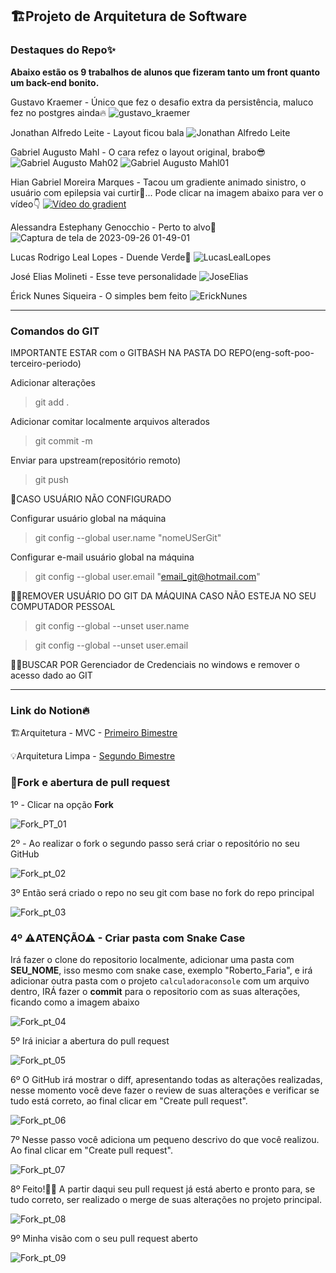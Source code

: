 ## 🏗Projeto de Arquitetura de Software

### Destaques do Repo✨

**Abaixo estão os 9 trabalhos de alunos que fizeram tanto um front quanto um back-end bonito.**

Gustavo Kraemer - Único que fez o desafio extra da persistência, maluco fez no postgres ainda🔥
![gustavo_kraemer](https://github.com/Sandrolaxx/eng-soft-arch-quarto-periodo-turma-c/assets/61207420/2da51ac0-282f-4a10-acb1-7ff35d389825)

Jonathan Alfredo Leite - Layout ficou bala
![Jonathan Alfredo Leite](https://github.com/Sandrolaxx/eng-soft-arch-quarto-periodo-turma-c/assets/61207420/ddde5b6a-4b05-406f-8615-c40683a38034)

Gabriel Augusto Mahl - O cara refez o layout original, brabo😎
![Gabriel Augusto Mah02](https://github.com/Sandrolaxx/eng-soft-arch-quarto-periodo-turma-c/assets/61207420/32654caf-f7c8-49eb-ab8e-92ebb1630702)
![Gabriel Augusto Mahl01](https://github.com/Sandrolaxx/eng-soft-arch-quarto-periodo-turma-c/assets/61207420/85ee85fe-e23f-44be-abde-b4ebde7a6649)

Hian Gabriel Moreira Marques -  Tacou um gradiente animado sinistro, o usuário com epilepsia vai curtir🤣...
Pode clicar na imagem abaixo para ver o vídeo👇
[![Vídeo do gradient](https://github-production-user-asset-6210df.s3.amazonaws.com/61207420/270214589-0dc6dc04-bd5b-4c58-9055-6130f4cf3a59.png)](https://github-production-user-asset-6210df.s3.amazonaws.com/61207420/270204104-510cf61e-5705-4677-9322-8cca86526258.mp4)

Alessandra Estephany Genocchio - Perto to alvo🎯
![Captura de tela de 2023-09-26 01-49-01](https://github.com/Sandrolaxx/eng-soft-arch-quarto-periodo-turma-b/assets/61207420/24e22081-6587-48b7-a7cc-ba84b750e1b1)

Lucas Rodrigo Leal Lopes - Duende Verde🎃
![LucasLealLopes](https://github.com/Sandrolaxx/eng-soft-arch-quarto-periodo-turma-c/assets/61207420/afa216c3-570b-4346-b8a1-3d19786b75d4)

José Elias Molineti - Esse teve personalidade
![JoseElias](https://github.com/Sandrolaxx/eng-soft-arch-quarto-periodo-turma-c/assets/61207420/6e9949a7-d451-4878-adb5-1b98618b104f)

Érick Nunes Siqueira - O simples bem feito
![ErickNunes](https://github.com/Sandrolaxx/eng-soft-arch-quarto-periodo-turma-c/assets/61207420/85a40056-8560-4b39-8a31-3163d5e26aad)

---

### Comandos do GIT

IMPORTANTE ESTAR com o GITBASH NA PASTA DO REPO(eng-soft-poo-terceiro-periodo)

Adicionar alterações
> git add .

Adicionar comitar localmente arquivos alterados
> git commit -m

Enviar para upstream(repositório remoto)
> git push

🚧CASO USUÁRIO NÃO CONFIGURADO

Configurar usuário global na máquina
> git config --global user.name "nomeUSerGit"

Configurar e-mail usuário global na máquina
> git config --global user.email "email_git@hotmail.com"

🚧🚧REMOVER USUÁRIO DO GIT DA MÁQUINA CASO NÃO ESTEJA NO SEU COMPUTADOR PESSOAL

> git config --global --unset user.name

> git config --global --unset user.email

🚧🚧BUSCAR POR Gerenciador de Credenciais no windows e remover o acesso dado ao GIT

---

### Link do Notion🔥

🏗Arquitetura - MVC - [Primeiro Bimestre](https://maze-leaf-ed4.notion.site/Primeiro-Bimestre-013e0180341e4a73b3ba2d1768fca330?pvs=4)

💡Arquitetura Limpa - [Segundo Bimestre](https://maze-leaf-ed4.notion.site/Segundo-Bimestre-5db57c6301db4170aa0f5e5ca0efe79c?pvs=4)

### 🍴Fork e abertura de pull request

1º - Clicar na opção **Fork**

![Fork_PT_01](https://github.com/Sandrolaxx/eng-soft-arch-quarto-periodo-turma-b/assets/61207420/1eccb15a-f3ad-4355-ab16-f1b0fb244cbd)

2º - Ao realizar o fork o segundo passo será criar o repositório no seu GitHub

![Fork_pt_02](https://github.com/Sandrolaxx/eng-soft-arch-quarto-periodo-turma-b/assets/61207420/4e06b579-5aef-4b1d-9281-8622895a561b)

3º Então será criado o repo no seu git com base no fork do repo principal

![Fork_pt_03](https://github.com/Sandrolaxx/eng-soft-arch-quarto-periodo-turma-b/assets/61207420/23b2c306-cacb-4439-aa72-28eb3c8efad3)

### 4º ⚠ATENÇÃO⚠ - Criar pasta com Snake Case 
Irá fazer o clone do repositorio localmente, adicionar uma pasta com **SEU_NOME**, isso mesmo com snake case, exemplo "Roberto_Faria", e irá adicionar outra pasta com o projeto `calculadoraconsole` com um arquivo dentro, IRÁ fazer o **commit** para o repositorio com as suas alterações, ficando como a imagem abaixo

![Fork_pt_04](https://github.com/Sandrolaxx/eng-soft-poo-terceiro-periodo/assets/61207420/3cb2f88e-8474-4458-9bb8-9ca0ddbb4962)

5º Irá iniciar a abertura do pull request

![Fork_pt_05](https://github.com/Sandrolaxx/eng-soft-arch-quarto-periodo-turma-b/assets/61207420/0dc4d467-a7a5-41db-ad5d-26db22e64efd)

6º O GitHub irá mostrar o diff, apresentando todas as alterações realizadas, nesse momento você deve fazer o review de suas alterações e verificar se tudo está correto, ao final clicar em "Create pull request".

![Fork_pt_06](https://github.com/Sandrolaxx/eng-soft-arch-quarto-periodo-turma-b/assets/61207420/e00b9d29-eef3-4b7d-b62e-dcf2ea6fef81)

7º Nesse passo você adiciona um pequeno descrivo do que você realizou. Ao final clicar em "Create pull request".

![Fork_pt_07](https://github.com/Sandrolaxx/eng-soft-arch-quarto-periodo-turma-b/assets/61207420/86dde404-55cc-4174-a863-50c61aa392ea)

8º Feito!🥳🎉 A partir daqui seu pull request já está aberto e pronto para, se tudo correto, ser realizado o merge de suas alterações no projeto principal.

![Fork_pt_08](https://github.com/Sandrolaxx/eng-soft-arch-quarto-periodo-turma-b/assets/61207420/8659495a-125d-4837-9d0a-49f9c5975f8a)

9º Minha visão com o seu pull request aberto

![Fork_pt_09](https://github.com/Sandrolaxx/eng-soft-arch-quarto-periodo-turma-b/assets/61207420/35e64864-2e65-49e2-890d-0c6ac573e008)
